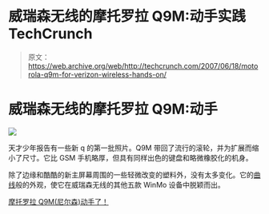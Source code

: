 # 威瑞森无线的摩托罗拉 Q9M:动手实践 TechCrunch

> 原文：<https://web.archive.org/web/http://techcrunch.com/2007/06/18/motorola-q9m-for-verizon-wireless-hands-on/>

# 威瑞森无线的摩托罗拉 Q9M:动手

![](img/f33cc8c31788f5608f04102c7fc26e87.png)

天才少年报告有一些新 q 的第一批照片。Q9M 带回了流行的滚轮，并为扩展而缩小了尺寸。它比 GSM 手机略厚，但具有同样出色的键盘和略微橡胶化的机身。

除了边缘和酷酷的新主屏幕周围的一些轻微改变的塑料外，没有太多变化。它的[曲线](https://web.archive.org/web/20201031162307/http://crunchgear.com/2007/05/30/blackberry-curve-debuts-on-att-may-31/)般的外观，使它在威瑞森无线的其他五款 WinMo 设备中脱颖而出。

[摩托罗拉 Q9M(尼尔森)动手了！](https://web.archive.org/web/20201031162307/http://www.boygeniusreport.com/2007/06/18/motorola-q9m-nelson-hands-on/)